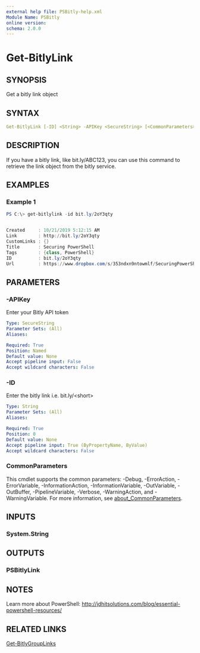 ```yaml
---
external help file: PSBitly-help.xml
Module Name: PSBitly
online version:
schema: 2.0.0
---
```


# Get-BitlyLink

## SYNOPSIS

Get a bitly link object

## SYNTAX

```yaml
Get-BitlyLink [-ID] <String> -APIKey <SecureString> [<CommonParameters>]
```

## DESCRIPTION

If you have a bitly link, like bit.ly/ABC123, you can use this command to retrieve the link object from the bitly service.

## EXAMPLES

### Example 1

```powershell
PS C:\> get-bitlylink -id bit.ly/2oY3qty


Created     : 10/21/2019 5:12:15 AM
Link        : http://bit.ly/2oY3qty
CustomLinks : {}
Title       : Securing PowerShell
Tags        : {class, PowerShell}
ID          : bit.ly/2oY3qty
Url         : https://www.dropbox.com/s/353ndxn9ntowmlf/SecuringPowerShell.zip
```

## PARAMETERS

### -APIKey

Enter your Bitly API token

```yaml
Type: SecureString
Parameter Sets: (All)
Aliases:

Required: True
Position: Named
Default value: None
Accept pipeline input: False
Accept wildcard characters: False
```

### -ID

Enter the bitly link i.e. bit.ly/\<short\>

```yaml
Type: String
Parameter Sets: (All)
Aliases:

Required: True
Position: 0
Default value: None
Accept pipeline input: True (ByPropertyName, ByValue)
Accept wildcard characters: False
```

### CommonParameters

This cmdlet supports the common parameters: -Debug, -ErrorAction, -ErrorVariable, -InformationAction, -InformationVariable, -OutVariable, -OutBuffer, -PipelineVariable, -Verbose, -WarningAction, and -WarningVariable. For more information, see [about_CommonParameters](http://go.microsoft.com/fwlink/?LinkID=113216).

## INPUTS

### System.String

## OUTPUTS

### PSBitlyLink

## NOTES

Learn more about PowerShell:
http://jdhitsolutions.com/blog/essential-powershell-resources/

## RELATED LINKS

[Get-BitlyGroupLinks]()